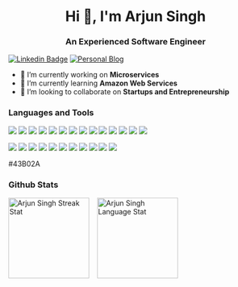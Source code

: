 <h1 align="center">Hi 👋, I'm Arjun Singh</h1>
<h3 align="center">An Experienced Software Engineer</h3>

[![Linkedin Badge](https://img.shields.io/badge/mearjunsingh-0077B5?logo=linkedin)](https://linkedin.com/in/mearjunsingh)
[![Personal Blog](https://img.shields.io/badge/blog.arjunsingh.com.np-232323?logo=htmx)](https://blog.arjunsingh.com.np/)

- 🔭 I’m currently working on **Microservices**
- 🌱 I’m currently learning **Amazon Web Services**
- 👯 I’m looking to collaborate on **Startups and Entrepreneurship**


### Languages and Tools

![](https://img.shields.io/badge/Python-3776AB?style=for-the-badge&logo=python&logoColor=fff)
![](https://img.shields.io/badge/Django-092E20?style=for-the-badge&logo=django&logoColor=fff)
![](https://img.shields.io/badge/FastAPI-009688?style=for-the-badge&logo=fastapi&logoColor=fff)
![](https://img.shields.io/badge/PostgreSQL-4169E1?style=for-the-badge&logo=postgresql&logoColor=fff)
![](https://img.shields.io/badge/MySQL-4479A1?style=for-the-badge&logo=mysql&logoColor=fff)
![](https://img.shields.io/badge/NumPy-013243?style=for-the-badge&logo=numpy&logoColor=fff)
![](https://img.shields.io/badge/Pandas-150458?style=for-the-badge&logo=pandas&logoColor=fff)
![](https://img.shields.io/badge/Redis-FF4438?style=for-the-badge&logo=redis&logoColor=fff)
![](https://img.shields.io/badge/Celery-37814A?style=for-the-badge&logo=celery&logoColor=fff)
![](https://img.shields.io/badge/Selenium-43B02A?style=for-the-badge&logo=selenium&logoColor=fff)
![](https://img.shields.io/badge/HTML5-E34F26?style=for-the-badge&logo=html5&logoColor=fff)
![](https://img.shields.io/badge/CSS3-1572B6?style=for-the-badge&logo=css3&logoColor=fff)
![](https://img.shields.io/badge/JavaScript-F7DF1E?style=for-the-badge&logo=javascript&logoColor=222)
![](https://img.shields.io/badge/Bootstrap-7952B3?style=for-the-badge&logo=bootstrap&logoColor=fff)

![](https://img.shields.io/badge/Linux-FCC624?style=for-the-badge&logo=linux&logoColor=222)
![](https://img.shields.io/badge/Docker-2496ED?style=for-the-badge&logo=docker&logoColor=fff)
![](https://img.shields.io/badge/Nginx-009639?style=for-the-badge&logo=nginx&logoColor=fff)
![](https://img.shields.io/badge/Git-F05032?style=for-the-badge&logo=git&logoColor=fff)
![](https://img.shields.io/badge/Sentry-362D59?style=for-the-badge&logo=sentry&logoColor=fff)
![](https://img.shields.io/badge/Portainer-13BEF9?style=for-the-badge&logo=celery&logoColor=fff)
![](https://img.shields.io/badge/ELK-005571?style=for-the-badge&logo=elasticstack&logoColor=fff)
![](https://img.shields.io/badge/GitHub_Actions-2088FF?style=for-the-badge&logo=githubactions&logoColor=fff)
![](https://img.shields.io/badge/DigitalOcean-0080FF?style=for-the-badge&logo=digitalocean&logoColor=fff)
![](https://img.shields.io/badge/Cloudflare-F38020?style=for-the-badge&logo=cloudflare&logoColor=fff)
![](https://img.shields.io/badge/AWS-232F3E?style=for-the-badge&logo=amazonwebservices&logoColor=fff)


#43B02A

### Github Stats

<div>
  <img align="center" height="160em" src="https://github-readme-streak-stats.herokuapp.com/?user=mearjunsingh&theme=tokyonight&mode=weekly" alt="Arjun Singh Streak Stat" />
  &nbsp;&nbsp;
  <img align="center" height="160em" src="https://github-readme-stats.vercel.app/api/top-langs?username=mearjunsingh&layout=compact&theme=tokyonight" alt="Arjun Singh Language Stat" />
</div>
